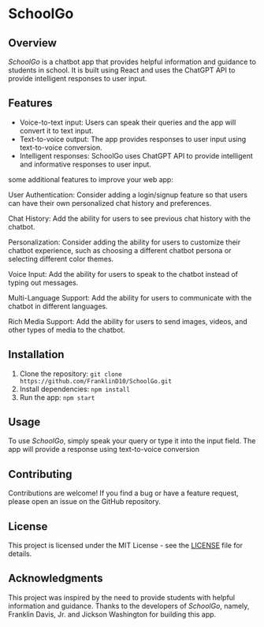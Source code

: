 # SchoolGo

## Overview

_SchoolGo_ is a chatbot app that provides helpful information and guidance to students in school. It is built using React and uses the ChatGPT API to provide intelligent responses to user input.

## Features

- Voice-to-text input: Users can speak their queries and the app will convert it to text input.
- Text-to-voice output: The app provides responses to user input using text-to-voice conversion.
- Intelligent responses: SchoolGo uses ChatGPT API to provide intelligent and informative responses to user input.

some additional features to improve your web app:

User Authentication: Consider adding a login/signup feature so that users can have their own personalized chat history and preferences.

Chat History: Add the ability for users to see previous chat history with the chatbot.

Personalization: Consider adding the ability for users to customize their chatbot experience, such as choosing a different chatbot persona or selecting different color themes.

Voice Input: Add the ability for users to speak to the chatbot instead of typing out messages.

Multi-Language Support: Add the ability for users to communicate with the chatbot in different languages.

Rich Media Support: Add the ability for users to send images, videos, and other types of media to the chatbot.

## Installation

1. Clone the repository: `git clone https://github.com/FranklinD10/SchoolGo.git`
2. Install dependencies: `npm install`
3. Run the app: `npm start`

## Usage

To use _SchoolGo_, simply speak your query or type it into the input field. The app will provide a response using text-to-voice conversion

## Contributing

Contributions are welcome! If you find a bug or have a feature request, please open an issue on the GitHub repository.

## License

This project is licensed under the MIT License - see the [LICENSE](LICENSE) file for details.

## Acknowledgments

This project was inspired by the need to provide students with helpful information and guidance. Thanks to the developers of _SchoolGo_, namely, Franklin Davis, Jr. and Jickson Washington for building this app.
